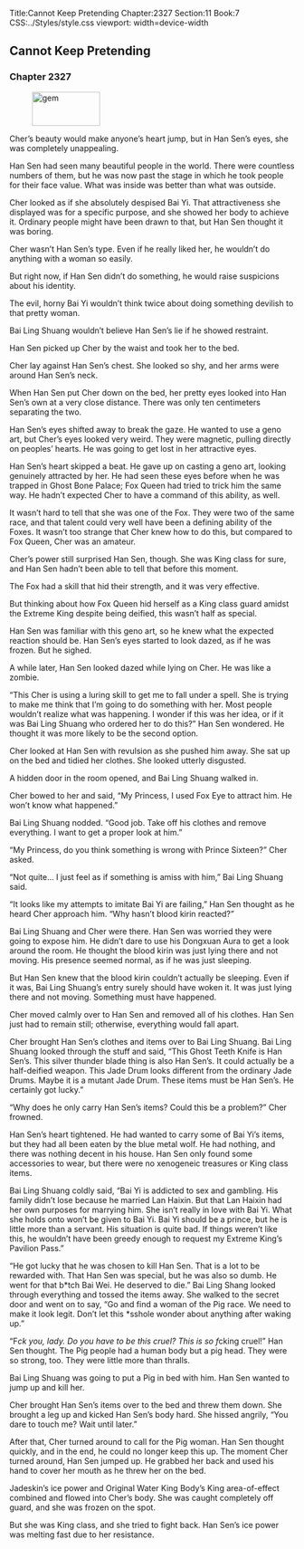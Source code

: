 Title:Cannot Keep Pretending 
Chapter:2327 
Section:11 
Book:7 
CSS:../Styles/style.css 
viewport: width=device-width
  
## Cannot Keep Pretending
### Chapter 2327 
<figure>
	<img src="../Images/gem.gif" alt="gem" id="gem" width="120" height="60" />
</figure>
  

  
  Cher’s beauty would make anyone’s heart jump, but in Han Sen’s eyes, she was completely unappealing.

Han Sen had seen many beautiful people in the world. There were countless numbers of them, but he was now past the stage in which he took people for their face value. What was inside was better than what was outside.

Cher looked as if she absolutely despised Bai Yi. That attractiveness she displayed was for a specific purpose, and she showed her body to achieve it. Ordinary people might have been drawn to that, but Han Sen thought it was boring.

Cher wasn’t Han Sen’s type. Even if he really liked her, he wouldn’t do anything with a woman so easily.

But right now, if Han Sen didn’t do something, he would raise suspicions about his identity.

The evil, horny Bai Yi wouldn’t think twice about doing something devilish to that pretty woman.

Bai Ling Shuang wouldn’t believe Han Sen’s lie if he showed restraint.

Han Sen picked up Cher by the waist and took her to the bed.

Cher lay against Han Sen’s chest. She looked so shy, and her arms were around Han Sen’s neck.

When Han Sen put Cher down on the bed, her pretty eyes looked into Han Sen’s own at a very close distance. There was only ten centimeters separating the two.

Han Sen’s eyes shifted away to break the gaze. He wanted to use a geno art, but Cher’s eyes looked very weird. They were magnetic, pulling directly on peoples’ hearts. He was going to get lost in her attractive eyes.

Han Sen’s heart skipped a beat. He gave up on casting a geno art, looking genuinely attracted by her. He had seen these eyes before when he was trapped in Ghost Bone Palace; Fox Queen had tried to trick him the same way. He hadn’t expected Cher to have a command of this ability, as well.

It wasn’t hard to tell that she was one of the Fox. They were two of the same race, and that talent could very well have been a defining ability of the Foxes. It wasn’t too strange that Cher knew how to do this, but compared to Fox Queen, Cher was an amateur.

Cher’s power still surprised Han Sen, though. She was King class for sure, and Han Sen hadn’t been able to tell that before this moment.

The Fox had a skill that hid their strength, and it was very effective.

But thinking about how Fox Queen hid herself as a King class guard amidst the Extreme King despite being deified, this wasn’t half as special.

Han Sen was familiar with this geno art, so he knew what the expected reaction should be. Han Sen’s eyes started to look dazed, as if he was frozen. But he sighed.

A while later, Han Sen looked dazed while lying on Cher. He was like a zombie.

“This Cher is using a luring skill to get me to fall under a spell. She is trying to make me think that I’m going to do something with her. Most people wouldn’t realize what was happening. I wonder if this was her idea, or if it was Bai Ling Shuang who ordered her to do this?” Han Sen wondered. He thought it was more likely to be the second option.

Cher looked at Han Sen with revulsion as she pushed him away. She sat up on the bed and tidied her clothes. She looked utterly disgusted.

A hidden door in the room opened, and Bai Ling Shuang walked in.

Cher bowed to her and said, “My Princess, I used Fox Eye to attract him. He won’t know what happened.”

Bai Ling Shuang nodded. “Good job. Take off his clothes and remove everything. I want to get a proper look at him.”

“My Princess, do you think something is wrong with Prince Sixteen?” Cher asked.

“Not quite… I just feel as if something is amiss with him,” Bai Ling Shuang said.

“It looks like my attempts to imitate Bai Yi are failing,” Han Sen thought as he heard Cher approach him. “Why hasn’t blood kirin reacted?”

Bai Ling Shuang and Cher were there. Han Sen was worried they were going to expose him. He didn’t dare to use his Dongxuan Aura to get a look around the room. He thought the blood kirin was just lying there and not moving. His presence seemed normal, as if he was just sleeping.

But Han Sen knew that the blood kirin couldn’t actually be sleeping. Even if it was, Bai Ling Shuang’s entry surely should have woken it. It was just lying there and not moving. Something must have happened.

Cher moved calmly over to Han Sen and removed all of his clothes. Han Sen just had to remain still; otherwise, everything would fall apart.

Cher brought Han Sen’s clothes and items over to Bai Ling Shuang. Bai Ling Shuang looked through the stuff and said, “This Ghost Teeth Knife is Han Sen’s. This silver thunder blade thing is also Han Sen’s. It could actually be a half-deified weapon. This Jade Drum looks different from the ordinary Jade Drums. Maybe it is a mutant Jade Drum. These items must be Han Sen’s. He certainly got lucky.”

“Why does he only carry Han Sen’s items? Could this be a problem?” Cher frowned.

Han Sen’s heart tightened. He had wanted to carry some of Bai Yi’s items, but they had all been eaten by the blue metal wolf. He had nothing, and there was nothing decent in his house. Han Sen only found some accessories to wear, but there were no xenogeneic treasures or King class items.

Bai Ling Shuang coldly said, “Bai Yi is addicted to sex and gambling. His family didn’t lose because he married Lan Haixin. But that Lan Haixin had her own purposes for marrying him. She isn’t really in love with Bai Yi. What she holds onto won’t be given to Bai Yi. Bai Yi should be a prince, but he is little more than a servant. His situation is quite bad. If things weren’t like this, he wouldn’t have been greedy enough to request my Extreme King’s Pavilion Pass.”

“He got lucky that he was chosen to kill Han Sen. That is a lot to be rewarded with. That Han Sen was special, but he was also so dumb. He went for that b*tch Bai Wei. He deserved to die.” Bai Ling Shang looked through everything and tossed the items away. She walked to the secret door and went on to say, “Go and find a woman of the Pig race. We need to make it look legit. Don’t let this *sshole wonder about anything after waking up.”

“F*ck you, lady. Do you have to be this cruel? This is so f*cking cruel!” Han Sen thought. The Pig people had a human body but a pig head. They were so strong, too. They were little more than thralls.

Bai Ling Shuang was going to put a Pig in bed with him. Han Sen wanted to jump up and kill her.

Cher brought Han Sen’s items over to the bed and threw them down. She brought a leg up and kicked Han Sen’s body hard. She hissed angrily, “You dare to touch me? Wait until later.”

After that, Cher turned around to call for the Pig woman. Han Sen thought quickly, and in the end, he could no longer keep this up. The moment Cher turned around, Han Sen jumped up. He grabbed her back and used his hand to cover her mouth as he threw her on the bed.

Jadeskin’s ice power and Original Water King Body’s King area-of-effect combined and flowed into Cher’s body. She was caught completely off guard, and she was frozen on the spot.

But she was King class, and she tried to fight back. Han Sen’s ice power was melting fast due to her resistance.
